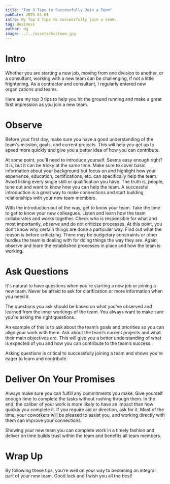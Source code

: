 ```yaml
---
title: "Top 3 Tips to Successfully Join a Team"
pubDate: 2023-01-03
intro: My Top 3 Tips to successfully join a team.
tag: Business
author: dg
image: ../../assets/bizteam.jpg
---
```

# Intro

Whether you are starting a new job, moving from one division to another, or a consultant, working with a new team can be challenging, if not a little frightening. As a contractor and consultant, I regularly entered new organizations and teams.

Here are my top 3 tips to help you hit the ground running and make a great first impression as you join a new team.

# Observe

Before your first day, make sure you have a good understanding of the team's mission, goals, and current projects. This will help you get up to speed more quickly and give you a better idea of how you can contribute.

At some point, you'll need to introduce yourself. Seems easy enough right? It is, but it can be tricky at the same time. Make sure to cover basic information about your background but focus on and highlight how your experience, education, certifications, etc. can specifically help the team. Avoid listing every single skill or qualification you have. The truth is, people, tune out and want to know how you can help the team. A successful introduction is a great way to make connections and start building relationships with your new team members.

With the introduction out of the way, get to know your team. Take the time to get to know your new colleagues. Listen and learn how the team collaborates and works together. Check who is responsible for what and most importantly, *observe* and do not criticize processes. At this point, you don’t know why certain things are done a particular way. Find out what the reason is before criticizing. There may be budgetary constraints or other hurdles the team is dealing with for doing things the way they are. Again, observe and learn the established processes in place and how the team is working.

# Ask Questions

It's natural to have questions when you're starting a new job or joining a new team. Never be afraid to ask for clarification or more information when you need it.

The questions you ask should be based on what you've observed and learned from the inner workings of the team. You always want to make sure you're asking the right questions.

An example of this is to ask about the team’s goals and priorities so you can align your work with them. Ask about the team’s current projects and what their main objectives are. This will give you a better understanding of what is expected of you and how you can contribute to the team’s success.

Asking questions is critical to successfully joining a team and shows you're eager to learn and contribute.

# Deliver On Your Promises

Always make sure you can fulfill any commitments you make. Give yourself enough time to complete the tasks without rushing through them. In the end, the caliber of your work is more likely to have an impact than how quickly you complete it. If you require aid or direction, ask for it. Most of the time, your coworkers will be pleased to assist you, and working directly with them can improve your connections.

Showing your new team you can complete work in a timely fashion and deliver on time builds trust within the team and benefits all team members.

# Wrap Up

By following these tips, you're well on your way to becoming an integral part of your new team. Good luck and I wish you all the best!